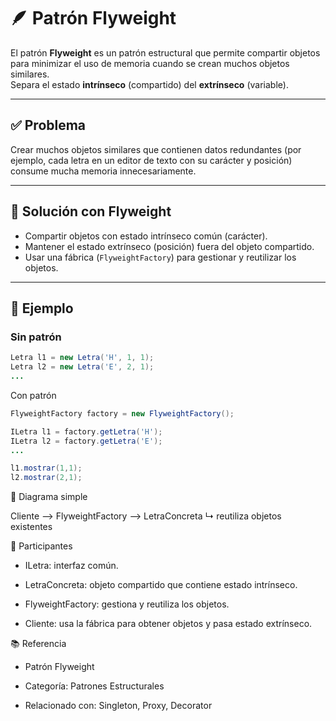 # 🪶 Patrón Flyweight

El patrón **Flyweight** es un patrón estructural que permite compartir objetos para minimizar el uso de memoria cuando se crean muchos objetos similares.  
Separa el estado **intrínseco** (compartido) del **extrínseco** (variable).

---

## ✅ Problema

Crear muchos objetos similares que contienen datos redundantes (por ejemplo, cada letra en un editor de texto con su carácter y posición) consume mucha memoria innecesariamente.

---

## 🧠 Solución con Flyweight

- Compartir objetos con estado intrínseco común (carácter).  
- Mantener el estado extrínseco (posición) fuera del objeto compartido.  
- Usar una fábrica (`FlyweightFactory`) para gestionar y reutilizar los objetos.

---

## 🧪 Ejemplo

### Sin patrón

```java
Letra l1 = new Letra('H', 1, 1);
Letra l2 = new Letra('E', 2, 1);
...
```

Con patrón

```java
FlyweightFactory factory = new FlyweightFactory();

ILetra l1 = factory.getLetra('H');
ILetra l2 = factory.getLetra('E');
...

l1.mostrar(1,1);
l2.mostrar(2,1);
```

📌 Diagrama simple

Cliente --> FlyweightFactory --> LetraConcreta
                            ↳ reutiliza objetos existentes



🧩 Participantes
 - ILetra: interfaz común.

 - LetraConcreta: objeto compartido que contiene estado intrínseco.

 - FlyweightFactory: gestiona y reutiliza los objetos.

 - Cliente: usa la fábrica para obtener objetos y pasa estado extrínseco.


 📚 Referencia
 
 - Patrón Flyweight

 - Categoría: Patrones Estructurales

 - Relacionado con: Singleton, Proxy, Decorator
